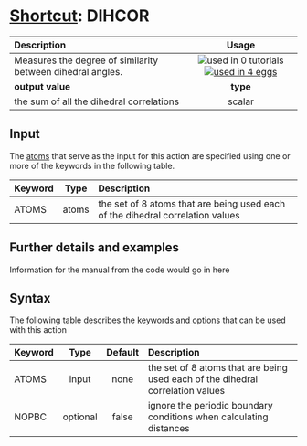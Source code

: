 # [Shortcut](shortcuts.md): DIHCOR

| Description    | Usage |
|:--------|:--------:|
| Measures the degree of similarity between dihedral angles. | ![used in 0 tutorials](https://img.shields.io/badge/tutorials-0-red.svg)[![used in 4 eggs](https://img.shields.io/badge/nest-4-green.svg)](https://www.plumed-nest.org/browse.html?search=DIHCOR)|
 | **output value** | **type** |
| the sum of all the dihedral correlations | scalar |

## Input

The [atoms](specifying_atoms.html) that serve as the input for this action are specified using one or more of the keywords in the following table.

| Keyword |  Type | Description |
|:--------|:------:|:-----------|
| ATOMS | atoms | the set of 8 atoms that are being used each of the dihedral correlation values |


## Further details and examples 
Information for the manual from the code would go in here 
## Syntax 
The following table describes the [keywords and options](parsing.md) that can be used with this action 

| Keyword | Type | Default | Description |
|:-------|:----:|:-------:|:-----------|
| ATOMS | input | none | the set of 8 atoms that are being used each of the dihedral correlation values |
| NOPBC | optional | false |  ignore the periodic boundary conditions when calculating distances |
